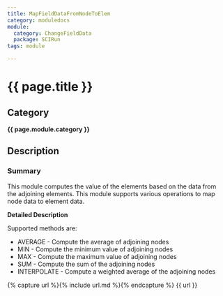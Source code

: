```yaml
---
title: MapFieldDataFromNodeToElem
category: moduledocs
module:
  category: ChangeFieldData
  package: SCIRun
tags: module

---
```


# {{ page.title }}

## Category

**{{ page.module.category }}**

## Description

### Summary

This module computes the value of the elements based on the data from the adjoining elements. This module supports various operations to map node data to element data.

**Detailed Description**

Supported methods are:

  * AVERAGE - Compute the average of adjoining nodes
  * MIN - Compute the minimum value of adjoining nodes
  * MAX - Compute the maximum value of adjoining nodes
  * SUM - Compute the sum of the adjoining nodes
  * INTERPOLATE - Compute a weighted average of the adjoining nodes

{% capture url %}{% include url.md %}{% endcapture %}
{{ url }}
